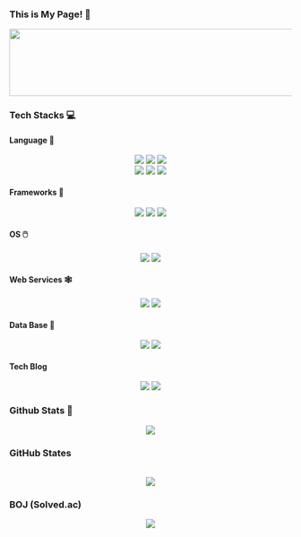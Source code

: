 ### This is My Page! 🤙 

<div align="center">

<a href="https://github.com/devxb/gitanimals">
  <img
    src="https://render.gitanimals.org/lines/Cycrypto"
    width="600"
    height="120"
  />
</a>
  
</div>

### Tech Stacks 💻
#### Language 📓
<div align="center">
    <img src="https://img.shields.io/badge/Python-3776AB?style=for-the-badge&logo=python&logoColor=white"/>
    <img src="https://img.shields.io/badge/JavaScript-323330?style=for-the-badge&logo=javascript&logoColor=F7DF1E"/>
    <img src="https://img.shields.io/badge/pypy-3776AB?style=for-the-badge&logo=pypy&logoColor=white"/>
    <br>
    <img src="https://img.shields.io/badge/C-A8B9CC?style=for-the-badge&logo=c&logoColor=white"/>
    <img src="https://img.shields.io/badge/cpp-00599C?style=for-the-badge&logo=cplusplus&logoColor=white"/>
    <img src="https://img.shields.io/badge/java-ED8B00?style=for-the-badge&logo=java&logoColor=white"/>
</div>

#### Frameworks 🧰
<div align="center">
    <img src="  https://img.shields.io/badge/Windows-0078D6?style=for-the-badge&logo=windows&logoColor=white">
    <img src="https://img.shields.io/badge/flask-000000?style=for-the-badge&logo=flask&logoColor=white">
    <img src="https://img.shields.io/badge/Django-3776AB?style=for-the-badge&logo=django&logoColor=white">
</div>

#### OS 🖱️
<div align="center">
    <img src="https://img.shields.io/badge/Windows-0078D6?style=for-the-badge&logo=windows&logoColor=white">
    <img src="https://img.shields.io/badge/ubuntu-E95420?style=for-the-badge&logo=ubuntu&logoColor=white">
</div>

#### Web Services 🕸️
<div align="center">
    <img src="https://img.shields.io/badge/aws_lambda-FF9900?style=for-the-badge&logo=awslambda&logoColor=white"/>
    <img src="https://img.shields.io/badge/amazon_s3-569A31?style=for-the-badge&logo=amazons3&logoColor=white"/>
</div>

#### Data Base 📁
<div align="center">
    <img src="https://img.shields.io/badge/MySQL-00000F?style=for-the-badge&logo=mysql&logoColor=white">
    <img src="https://img.shields.io/badge/sqlite-003B57?style=for-the-badge&logo=sqlite&logoColor=white">
</div>

<!--
#### IDE
<div align="center">
    <img src="https://img.shields.io/badge/visualstudio-5C2D91?style=for-the-badge&logo=visualstudio&logoColor=white">
    <img src="https://img.shields.io/badge/vs_code-007ACC?style=for-the-badge&logo=visualstudiocode&logoColor=white">
    <br>
    <img src="https://img.shields.io/badge/pycharm-000000?style=for-the-badge&logo=pycharm&logoColor=white">
    <img src="https://img.shields.io/badge/spyder-FF0000?style=for-the-badge&logo=spyderide&logoColor=white">
    <img src="https://img.shields.io/badge/anaconda-44A833?style=for-the-badge&logo=anaconda&logoColor=white">
    <br>
    <img src="https://img.shields.io/badge/intellij-000000?style=for-the-badge&logo=intellijidea&logoColor=white">
    <img src="https://img.shields.io/badge/eclipse-2C2255?style=for-the-badge&logo=eclipseide&logoColor=white">
</div>
-->
#### Tech Blog
<div align="center">
    <img src="https://img.shields.io/badge/tistory-000000?style=for-the-badge&logo=tistory&logoColor=white">
    <img src="https://img.shields.io/badge/velog-20C997?style=for-the-badge&logo=velog&logoColor=white">
</div>

### Github Stats 📰
<div align="center">
<img src = "https://github-readme-stats.vercel.app/api?username=Cycrypto&show_icons=true&theme=vision-friendly-dark"/>
</div>


### GitHub States


<br>

<div align="center">
<a><img src= "https://github-readme-stats.vercel.app/api/top-langs/?username=Cycrypto&theme=blue-green"></a>
</div>

### BOJ (Solved.ac)
<div align="center">
<a><img src= "http://mazassumnida.wtf/api/v2/generate_badge?boj=jh01love" href="https://solved.ac/jh01love"></a><br>
</div>

